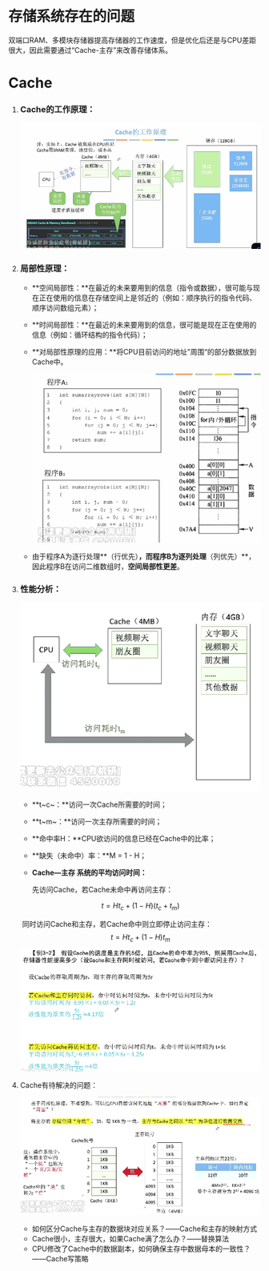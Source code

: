 # 存储系统存在的问题

​		双端口RAM、多模块存储器提高存储器的工作速度，但是优化后还是与CPU差距很大，因此需要通过“Cache-主存”来改善存储体系。



# Cache

1. ### Cache的工作原理：

   ![image-20250628200511811](images/image-20250628200511811.png)

   

2. ### 局部性原理：

   - **空间局部性：**在最近的未来要用到的信息（指令或数据），很可能与现在正在使用的信息在存储空间上是邻近的（例如：顺序执行的指令代码、顺序访问数组元素）；

   - **时间局部性：**在最近的未来要用到的信息，很可能是现在正在使用的信息（例如：循环结构的指令代码）；

   - **对局部性原理的应用：**将CPU目前访问的地址”周围“的部分数据放到Cache中。

     ![image-20250628201219018](images/image-20250628201219018.png)

   - 由于程序A为逐行处理**（行优先）**，而程序B为逐列处理**（列优先）**，因此程序B在访问二维数组时，**空间局部性更差**。

     

3. ### 性能分析：

   ![image-20250628203843198](images/image-20250628203843198.png)

   - **t~c~：**访问一次Cache所需要的时间；

   - **t~m~：**访问一次主存所需要的时间；

   - **命中率H：**CPU欲访问的信息已经在Cache中的比率；

   - **缺失（未命中）率：**M = 1 - H；

   - **Cache—主存 系统的平均访问时间：**

     先访问Cache，若Cache未命中再访问主存：

   $$
   t = Ht_c + (1 - H)(t_c + t_m)
   $$

   ​		同时访问Cache和主存，若Cache命中则立即停止访问主存：
   $$
   t = Ht_c + (1 - H)t_m
   $$
   ![image-20250628204505921](images/image-20250628204505921.png)

   

4. Cache有待解决的问题：

   ![image-20250628204823609](images/image-20250628204823609.png)

   - 如何区分Cache与主存的数据块对应关系？——Cache和主存的映射方式
   - Cache很小，主存很大，如果Cache满了怎么办？——替换算法
   - CPU修改了Cache中的数据副本，如何确保主存中数据母本的一致性？——Cache写策略
